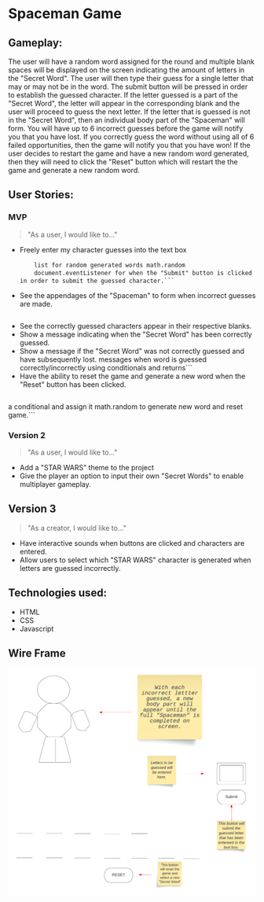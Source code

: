 # Spaceman Game

## Gameplay: 
The user will have a random word assigned for the round and multiple blank spaces will be displayed on the screen indicating the amount of letters in the "Secret Word". The user will then type their guess for a single letter that may or may not be in the word. The submit button will be pressed in order to establish the guessed character. If the letter guessed is a part of the "Secret Word", the letter will appear in the corresponding blank and the user will proceed to guess the next letter. If the letter that is guessed is not in the "Secret Word", then an individual body part of the "Spaceman" will form. You will have up to 6 incorrect guesses before the game will notify you that you have lost. If you correctly guess the word without using all of 6 failed opportunities, then the game will notify you that you have won! If the user decides to restart the game and have a new random word generated, then they will need to click the "Reset" button which will restart the the game and generate a new random word. 

## User Stories:
### MVP
> "As a user, I would like to..."
* Freely enter my character guesses into the text box
    ``` input/text box for character guesses
        list for random generated words math.random
        document.eventListener for when the "Submit" button is clicked in order to submit the guessed character.```
* See the appendages of the "Spaceman" to form when incorrect guesses are made.
    ```conditional for correct and incorrect guesses including adding Spaceman appendages
* See the correctly guessed characters appear in their respective blanks.
* Show a message indicating when the "Secret Word" has been correctly guessed.
* Show a message if the "Secret Word" was not correctly guessed and have subsequently lost.
     messages when word is guessed correctly/incorrectly using conditionals and returns```
* Have the ability to reset the game and generate a new word when the "Reset" button has been clicked. 
    ``` document.eventListener for when the "Reset" button is clicked and create
a conditional and assign it math.random to generate new word and reset game.```

### Version 2 
> "As a user, I would like to..."
* Add a "STAR WARS" theme to the project
* Give the player an option to input their own "Secret Words" to enable multiplayer gameplay. 

## Version 3
> "As a creator, I would like to..."
* Have interactive sounds when buttons are clicked and characters are entered.
* Allow users to select which "STAR WARS" character is generated when letters are guessed incorrectly.

## Technologies used: 
* HTML 
* CSS 
* Javascript

## Wire Frame
![Spaceman Wire Frame](./Spaceman-Wire-Frame.png)






